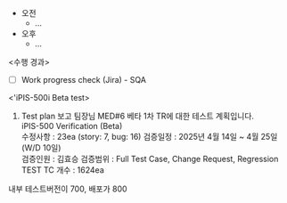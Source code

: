 - 오전
	- ...
- 오후
	- ...

<수행 경과>
- [ ] Work progress check (Jira) - SQA

<'iPIS-500i Beta test>
1. Test plan 보고
팀장님 MED#6 베타 1차 TR에 대한 테스트 계획입니다.
   
iPIS-500 Verification (Beta)
   
수정사항 : 23ea (story: 7, bug: 16)
검증일정 : 2025년 4월 14일 ~ 4월 25일 (W/D 10일)  
검증인원 : 김효승
검증범위 : Full Test Case, Change Request, Regression TEST
TC 개수 : 1624ea

내부 테스트버전이 700, 배포가 800